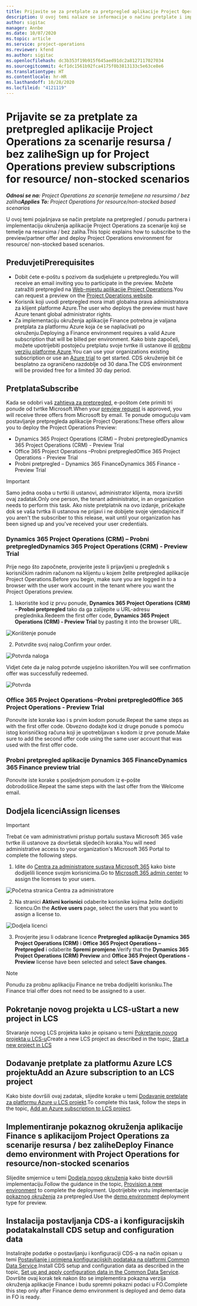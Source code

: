 ```yaml
---
title: Prijavite se za pretplate za pretpregled aplikacije Project Operations za scenarije resursa / bez zalihe
description: U ovoj temi nalaze se informacije o načinu pretplate i implementiranja aplikacije Project Operations za scenarije koji se temelje na resursu / bez zalihe.
author: sigitac
manager: Annbe
ms.date: 10/07/2020
ms.topic: article
ms.service: project-operations
ms.reviewer: kfend
ms.author: sigitac
ms.openlocfilehash: dc3b353f19b915f645aed91dc2a8127117027034
ms.sourcegitcommit: 4cf1dc1561b92fca4175f0b3813133c5e63ce8e6
ms.translationtype: HT
ms.contentlocale: hr-HR
ms.lasthandoff: 10/28/2020
ms.locfileid: "4121119"
---
```

# <a name="sign-up-for-project-operations-preview-subscriptions-for-resource-non-stocked-scenarios"></a><span data-ttu-id="ec06b-103">Prijavite se za pretplate za pretpregled aplikacije Project Operations za scenarije resursa / bez zalihe</span><span class="sxs-lookup"><span data-stu-id="ec06b-103">Sign up for Project Operations preview subscriptions for resource/ non-stocked scenarios</span></span>

<span data-ttu-id="ec06b-104">_**Odnosi se na:** Project Operations za scenarije temeljene na resursima / bez zaliha_</span><span class="sxs-lookup"><span data-stu-id="ec06b-104">_**Applies To:** Project Operations for resource/non-stocked based scenarios_</span></span>

<span data-ttu-id="ec06b-105">U ovoj temi pojašnjava se način pretplate na pretpregled / ponudu partnera i implementaciju okruženja aplikacije Project Operations za scenarije koji se temelje na resursima / bez zaliha.</span><span class="sxs-lookup"><span data-stu-id="ec06b-105">This topic explains how to subscribe to the preview/partner offer and deploy Project Operations environment for resource/ non-stocked based scenarios.</span></span>

## <a name="prerequisites"></a><span data-ttu-id="ec06b-106">Preduvjeti</span><span class="sxs-lookup"><span data-stu-id="ec06b-106">Prerequisites</span></span>

- <span data-ttu-id="ec06b-107">Dobit ćete e-poštu s pozivom da sudjelujete u pretpregledu.</span><span class="sxs-lookup"><span data-stu-id="ec06b-107">You will receive an email inviting you to participate in the preview.</span></span> <span data-ttu-id="ec06b-108">Možete zatražiti pretpregled na [Web-mjestu aplikacije Project Operations](https://dynamics.microsoft.com/en-us/project-operations/overview/).</span><span class="sxs-lookup"><span data-stu-id="ec06b-108">You can request a preview on the [Project Operations website](https://dynamics.microsoft.com/en-us/project-operations/overview/).</span></span>
- <span data-ttu-id="ec06b-109">Korisnik koji uvodi pretpregled mora imati globalna prava administratora za klijent platforme Azure.</span><span class="sxs-lookup"><span data-stu-id="ec06b-109">The user who deploys the preview must have Azure tenant global administrator rights.</span></span>
- <span data-ttu-id="ec06b-110">Za implementaciju okruženja aplikacije Finance potrebna je valjana pretplata za platformu Azure koja će se naplaćivati po okruženju.</span><span class="sxs-lookup"><span data-stu-id="ec06b-110">Deploying a Finance environment requires a valid Azure subscription that will be billed per environment.</span></span> <span data-ttu-id="ec06b-111">Kako biste započeli, možete upotrijebiti postojeću pretplatu svoje tvrtke ili ustanove ili [probnu verziju platforme Azure](https://azure.microsoft.com/en-us/free/).</span><span class="sxs-lookup"><span data-stu-id="ec06b-111">You can use your organizations existing subscription or use an [Azure trial](https://azure.microsoft.com/en-us/free/) to get started.</span></span> <span data-ttu-id="ec06b-112">CDS okruženje bit će besplatno za ograničeno razdoblje od 30 dana.</span><span class="sxs-lookup"><span data-stu-id="ec06b-112">The CDS environment will be provided free for a limited 30 day period.</span></span>

## <a name="subscribe"></a><span data-ttu-id="ec06b-113">Pretplata</span><span class="sxs-lookup"><span data-stu-id="ec06b-113">Subscribe</span></span>

<span data-ttu-id="ec06b-114">Kada se odobri vaš [zahtjeva za pretpregled](https://forms.office.com/FormsPro/Pages/ResponsePage.aspx?id=v4j5cvGGr0GRqy180BHbR56j8lZs0FdAvwT75_WNFyxUMkRDV1NYQU5TNjE2VjhKOVBUNVg2R0s1NC4u), e-poštom ćete primiti tri ponude od tvrtke Microsoft.</span><span class="sxs-lookup"><span data-stu-id="ec06b-114">When your [preview request](https://forms.office.com/FormsPro/Pages/ResponsePage.aspx?id=v4j5cvGGr0GRqy180BHbR56j8lZs0FdAvwT75_WNFyxUMkRDV1NYQU5TNjE2VjhKOVBUNVg2R0s1NC4u) is approved, you will receive three offers from Microsoft by email.</span></span> <span data-ttu-id="ec06b-115">Te ponude omogućuju vam postavljanje pretpregleda aplikacije Project Operations:</span><span class="sxs-lookup"><span data-stu-id="ec06b-115">These offers allow you to deploy the Project Operations Preview:</span></span>

- <span data-ttu-id="ec06b-116">Dynamics 365 Project Operations (CRM) – Probni pretpregled</span><span class="sxs-lookup"><span data-stu-id="ec06b-116">Dynamics 365 Project Operations (CRM) - Preview Trial</span></span>
- <span data-ttu-id="ec06b-117">Office 365 Project Operations –Probni pretpregled</span><span class="sxs-lookup"><span data-stu-id="ec06b-117">Office 365 Project Operations - Preview Trial</span></span>
- <span data-ttu-id="ec06b-118">Probni pretpregled – Dynamics 365 Finance</span><span class="sxs-lookup"><span data-stu-id="ec06b-118">Dynamics 365 Finance - Preview Trial</span></span>

> [!IMPORTANT]
> <span data-ttu-id="ec06b-119">Samo jedna osoba u tvrtki ili ustanovi, administrator klijenta, mora izvršiti ovaj zadatak.</span><span class="sxs-lookup"><span data-stu-id="ec06b-119">Only one person, the tenant administrator, in an organization needs to perform this task.</span></span> <span data-ttu-id="ec06b-120">Ako niste pretplatnik na ovo izdanje, pričekajte dok se vaša tvrtka ili ustanova ne prijavi i ne dobijete svoje vjerodajnice.</span><span class="sxs-lookup"><span data-stu-id="ec06b-120">If you aren't the subscriber to this release, wait until your organization has been signed up and you've received your user credentials.</span></span>

### <a name="dynamics-365-project-operations-crm---preview-trial"></a><span data-ttu-id="ec06b-121">Dynamics 365 Project Operations (CRM) – Probni pretpregled</span><span class="sxs-lookup"><span data-stu-id="ec06b-121">Dynamics 365 Project Operations (CRM) - Preview Trial</span></span> 

<span data-ttu-id="ec06b-122">Prije nego što započnete, provjerite jeste li prijavljeni u preglednik s korisničkim radnim računom na klijentu u kojem želite pretpregled aplikacije Project Operations.</span><span class="sxs-lookup"><span data-stu-id="ec06b-122">Before you begin, make sure you are logged in to a browser with the user work account in the tenant where you want the Project Operations preview.</span></span>

1. <span data-ttu-id="ec06b-123">Iskoristite kod iz prvu ponude, **Dynamics 365 Project Operations (CRM) – Probni pretpregled** tako da ga zalijepite u URL-adresu preglednika.</span><span class="sxs-lookup"><span data-stu-id="ec06b-123">Redeem the first offer code, **Dynamics 365 Project Operations (CRM) - Preview Trial** by pasting it into the browser URL.</span></span>

![Korištenje ponude](./media/16RedeemFirstOfferNew.png)

2. <span data-ttu-id="ec06b-125">Potvrdite svoj nalog.</span><span class="sxs-lookup"><span data-stu-id="ec06b-125">Confirm your order.</span></span>

![Potvrda naloga](./media/17ConfirmOrderNew.png)

<span data-ttu-id="ec06b-127">Vidjet ćete da je nalog potvrde uspješno iskorišten.</span><span class="sxs-lookup"><span data-stu-id="ec06b-127">You will see confirmation offer was successfully redeemed.</span></span>

![Potvrda](./media/18OrderConfirmationNew.png)

### <a name="office-365-project-operations---preview-trial"></a><span data-ttu-id="ec06b-129">Office 365 Project Operations –Probni pretpregled</span><span class="sxs-lookup"><span data-stu-id="ec06b-129">Office 365 Project Operations - Preview Trial</span></span>

<span data-ttu-id="ec06b-130">Ponovite iste korake kao i s prvim kodom ponude.</span><span class="sxs-lookup"><span data-stu-id="ec06b-130">Repeat the same steps as with the first offer code.</span></span> <span data-ttu-id="ec06b-131">Obvezno dodajte kod iz druge ponude s pomoću istog korisničkog računa koji je upotrebljavan s kodom iz prve ponude.</span><span class="sxs-lookup"><span data-stu-id="ec06b-131">Make sure to add the second offer code using the same user account that was used with the first offer code.</span></span>

### <a name="dynamics-365-finance-preview-trial"></a><span data-ttu-id="ec06b-132">Probni pretpregled aplikacije Dynamics 365 Finance</span><span class="sxs-lookup"><span data-stu-id="ec06b-132">Dynamics 365 Finance preview trial</span></span>

<span data-ttu-id="ec06b-133">Ponovite iste korake s posljednjom ponudom iz e-pošte dobrodošlice.</span><span class="sxs-lookup"><span data-stu-id="ec06b-133">Repeat the same steps with the last offer from the Welcome email.</span></span>

## <a name="assign-licenses"></a><span data-ttu-id="ec06b-134">Dodjela licenci</span><span class="sxs-lookup"><span data-stu-id="ec06b-134">Assign licenses</span></span>

> [!IMPORTANT]
> <span data-ttu-id="ec06b-135">Trebat će vam administrativni pristup portalu sustava Microsoft 365 vaše tvrtke ili ustanove za dovršetak sljedećih koraka.</span><span class="sxs-lookup"><span data-stu-id="ec06b-135">You will need administrative access to your organization's Microsoft 365 Portal to complete the following steps.</span></span>

1. <span data-ttu-id="ec06b-136">Idite do [Centra za administratore sustava Microsoft 365](https://portal.office.com/) kako biste dodijelili licence svojim korisnicima.</span><span class="sxs-lookup"><span data-stu-id="ec06b-136">Go to [Microsoft 365 admin center](https://portal.office.com/) to assign the licenses to your users.</span></span>

![Početna stranica Centra za administratore](./media/14AdminPortal.png)

2. <span data-ttu-id="ec06b-138">Na stranici **Aktivni korisnici** odaberite korisnike kojima želite dodijeliti licencu.</span><span class="sxs-lookup"><span data-stu-id="ec06b-138">On the **Active users** page, select the users that you want to assign a license to.</span></span>

![Dodjela licenci](./media/15AssignLicenses.png)

3. <span data-ttu-id="ec06b-140">Provjerite jesu li odabrane licence **Pretpregled aplikacije Dynamics 365 Project Operations (CRM)** i **Office 365 Project Operations – Pretpregled** i odaberite **Spremi promjene**.</span><span class="sxs-lookup"><span data-stu-id="ec06b-140">Verify that the **Dynamics 365 Project Operations (CRM) Preview** and **Office 365 Project Operations - Preview** license have been selected and select **Save changes**.</span></span>

> [!NOTE]
> <span data-ttu-id="ec06b-141">Ponudu za probnu aplikaciju Finance ne treba dodijeliti korisniku.</span><span class="sxs-lookup"><span data-stu-id="ec06b-141">The Finance trial offer does not need to be assigned to a user.</span></span>

## <a name="start-a-new-project-in-lcs"></a><span data-ttu-id="ec06b-142">Pokretanje novog projekta u LCS-u</span><span class="sxs-lookup"><span data-stu-id="ec06b-142">Start a new project in LCS</span></span>

<span data-ttu-id="ec06b-143">Stvaranje novog LCS projekta kako je opisano u temi [Pokretanje novog projekta u LCS-u](create-lcs-project.md)</span><span class="sxs-lookup"><span data-stu-id="ec06b-143">Create a new LCS project as described in the topic, [Start a new project in LCS](create-lcs-project.md)</span></span>

## <a name="add-an-azure-subscription-to-an-lcs-project"></a><span data-ttu-id="ec06b-144">Dodavanje pretplate za platformu Azure LCS projektu</span><span class="sxs-lookup"><span data-stu-id="ec06b-144">Add an Azure subscription to an LCS project</span></span>

<span data-ttu-id="ec06b-145">Kako biste dovršili ovaj zadatak, slijedite korake u temi [Dodavanje pretplate za platformu Azure u LCS projekt](resource-add-azure-subscription-lcs-project.md).</span><span class="sxs-lookup"><span data-stu-id="ec06b-145">To complete this task, follow the steps in the topic, [Add an Azure subscription to LCS project](resource-add-azure-subscription-lcs-project.md).</span></span>

## <a name="deploy-finance-demo-environment-with-project-operations-for-resourcenon-stocked-scenarios"></a><span data-ttu-id="ec06b-146">Implementiranje pokaznog okruženja aplikacije Finance s aplikacijom Project Operations za scenarije resursa / bez zalihe</span><span class="sxs-lookup"><span data-stu-id="ec06b-146">Deploy Finance demo environment with Project Operations for resource/non-stocked scenarios</span></span>

<span data-ttu-id="ec06b-147">Slijedite smjernice u temi [Dodjela novog okruženja](resource-provision-new-environment.md) kako biste dovršili implementaciju.</span><span class="sxs-lookup"><span data-stu-id="ec06b-147">Follow the guidance in the topic, [Provision a new environment](resource-provision-new-environment.md) to complete the deployment.</span></span> <span data-ttu-id="ec06b-148">Upotrijebite vrstu implementacije [pokaznog okruženja](https://docs.microsoft.com/dynamics365/fin-ops-core/dev-itpro/deployment/deploy-demo-environment) za pretpregled.</span><span class="sxs-lookup"><span data-stu-id="ec06b-148">Use the [demo environment](https://docs.microsoft.com/dynamics365/fin-ops-core/dev-itpro/deployment/deploy-demo-environment) deployment type for preview.</span></span> 

## <a name="install-cds-setup-and-configuration-data"></a><span data-ttu-id="ec06b-149">Instalacija postavljanja CDS-a i konfiguracijskih podataka</span><span class="sxs-lookup"><span data-stu-id="ec06b-149">Install CDS setup and configuration data</span></span>

<span data-ttu-id="ec06b-150">Instalirajte podatke o postavljanju i konfiguraciji CDS-a na način opisan u temi [Postavljanje i primjena konfiguracijskih podataka na platformi Common Data Service](resource-apply-pro-setup-config-data.md).</span><span class="sxs-lookup"><span data-stu-id="ec06b-150">Install CDS setup and configuration data as described in the topic, [Set up and apply configuration data in the Common Data Service](resource-apply-pro-setup-config-data.md).</span></span>
<span data-ttu-id="ec06b-151">Dovršite ovaj korak tek nakon što se implementira pokazna verzija okruženja aplikacije Finance i budu spremni pokazni podaci u FO.</span><span class="sxs-lookup"><span data-stu-id="ec06b-151">Complete this step only after Finance demo environment is deployed and demo data in FO is ready.</span></span>
